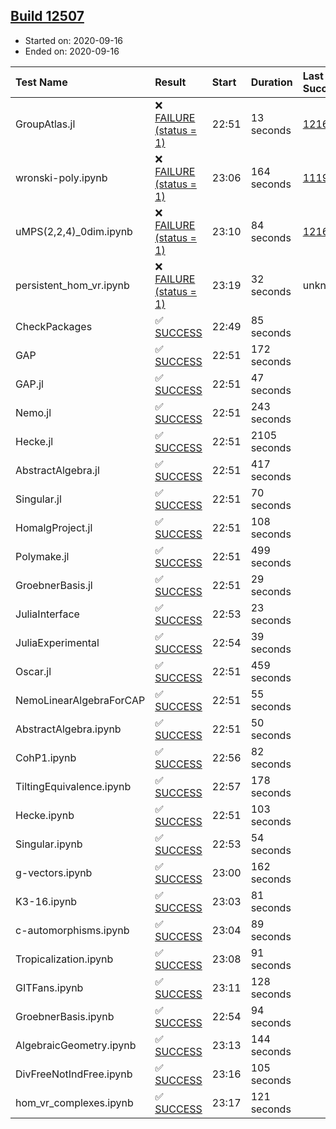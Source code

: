 ## [Build 12507](https://oscarci.mathematik.uni-kl.de/job/oscar/12507/)

* Started on: 2020-09-16
* Ended on: 2020-09-16

| Test Name    | Result | Start | Duration | Last Success | First Failure |
|:-------------|:-------|:------|:---------|:-------------|:--------------|
| GroupAtlas.jl | ❌ [FAILURE (status = 1)](https://oscarci.mathematik.uni-kl.de/job/oscar/12507/artifact/logs/build-12507/GroupAtlas.jl.log) | 22:51 | 13 seconds | [12167](https://oscarci.mathematik.uni-kl.de/job/oscar/12167/) | [12168](https://oscarci.mathematik.uni-kl.de/job/oscar/12168/) |
| wronski-poly.ipynb | ❌ [FAILURE (status = 1)](https://oscarci.mathematik.uni-kl.de/job/oscar/12507/artifact/logs/build-12507/wronski-poly.ipynb.log) | 23:06 | 164 seconds | [11192](https://oscarci.mathematik.uni-kl.de/job/oscar/11192/) | [11193](https://oscarci.mathematik.uni-kl.de/job/oscar/11193/) |
| uMPS(2,2,4)_0dim.ipynb | ❌ [FAILURE (status = 1)](https://oscarci.mathematik.uni-kl.de/job/oscar/12507/artifact/logs/build-12507/uMPS-2-2-4-_0dim.ipynb.log) | 23:10 | 84 seconds | [12167](https://oscarci.mathematik.uni-kl.de/job/oscar/12167/) | [12168](https://oscarci.mathematik.uni-kl.de/job/oscar/12168/) |
| persistent_hom_vr.ipynb | ❌ [FAILURE (status = 1)](https://oscarci.mathematik.uni-kl.de/job/oscar/12507/artifact/logs/build-12507/persistent_hom_vr.ipynb.log) | 23:19 | 32 seconds | unknown | unknown |
| CheckPackages | ✅ [SUCCESS](https://oscarci.mathematik.uni-kl.de/job/oscar/12507/artifact/logs/build-12507/CheckPackages.log) | 22:49 | 85 seconds |  |  |
| GAP | ✅ [SUCCESS](https://oscarci.mathematik.uni-kl.de/job/oscar/12507/artifact/logs/build-12507/GAP.log) | 22:51 | 172 seconds |  |  |
| GAP.jl | ✅ [SUCCESS](https://oscarci.mathematik.uni-kl.de/job/oscar/12507/artifact/logs/build-12507/GAP.jl.log) | 22:51 | 47 seconds |  |  |
| Nemo.jl | ✅ [SUCCESS](https://oscarci.mathematik.uni-kl.de/job/oscar/12507/artifact/logs/build-12507/Nemo.jl.log) | 22:51 | 243 seconds |  |  |
| Hecke.jl | ✅ [SUCCESS](https://oscarci.mathematik.uni-kl.de/job/oscar/12507/artifact/logs/build-12507/Hecke.jl.log) | 22:51 | 2105 seconds |  |  |
| AbstractAlgebra.jl | ✅ [SUCCESS](https://oscarci.mathematik.uni-kl.de/job/oscar/12507/artifact/logs/build-12507/AbstractAlgebra.jl.log) | 22:51 | 417 seconds |  |  |
| Singular.jl | ✅ [SUCCESS](https://oscarci.mathematik.uni-kl.de/job/oscar/12507/artifact/logs/build-12507/Singular.jl.log) | 22:51 | 70 seconds |  |  |
| HomalgProject.jl | ✅ [SUCCESS](https://oscarci.mathematik.uni-kl.de/job/oscar/12507/artifact/logs/build-12507/HomalgProject.jl.log) | 22:51 | 108 seconds |  |  |
| Polymake.jl | ✅ [SUCCESS](https://oscarci.mathematik.uni-kl.de/job/oscar/12507/artifact/logs/build-12507/Polymake.jl.log) | 22:51 | 499 seconds |  |  |
| GroebnerBasis.jl | ✅ [SUCCESS](https://oscarci.mathematik.uni-kl.de/job/oscar/12507/artifact/logs/build-12507/GroebnerBasis.jl.log) | 22:51 | 29 seconds |  |  |
| JuliaInterface | ✅ [SUCCESS](https://oscarci.mathematik.uni-kl.de/job/oscar/12507/artifact/logs/build-12507/JuliaInterface.log) | 22:53 | 23 seconds |  |  |
| JuliaExperimental | ✅ [SUCCESS](https://oscarci.mathematik.uni-kl.de/job/oscar/12507/artifact/logs/build-12507/JuliaExperimental.log) | 22:54 | 39 seconds |  |  |
| Oscar.jl | ✅ [SUCCESS](https://oscarci.mathematik.uni-kl.de/job/oscar/12507/artifact/logs/build-12507/Oscar.jl.log) | 22:51 | 459 seconds |  |  |
| NemoLinearAlgebraForCAP | ✅ [SUCCESS](https://oscarci.mathematik.uni-kl.de/job/oscar/12507/artifact/logs/build-12507/NemoLinearAlgebraForCAP.log) | 22:51 | 55 seconds |  |  |
| AbstractAlgebra.ipynb | ✅ [SUCCESS](https://oscarci.mathematik.uni-kl.de/job/oscar/12507/artifact/logs/build-12507/AbstractAlgebra.ipynb.log) | 22:51 | 50 seconds |  |  |
| CohP1.ipynb | ✅ [SUCCESS](https://oscarci.mathematik.uni-kl.de/job/oscar/12507/artifact/logs/build-12507/CohP1.ipynb.log) | 22:56 | 82 seconds |  |  |
| TiltingEquivalence.ipynb | ✅ [SUCCESS](https://oscarci.mathematik.uni-kl.de/job/oscar/12507/artifact/logs/build-12507/TiltingEquivalence.ipynb.log) | 22:57 | 178 seconds |  |  |
| Hecke.ipynb | ✅ [SUCCESS](https://oscarci.mathematik.uni-kl.de/job/oscar/12507/artifact/logs/build-12507/Hecke.ipynb.log) | 22:51 | 103 seconds |  |  |
| Singular.ipynb | ✅ [SUCCESS](https://oscarci.mathematik.uni-kl.de/job/oscar/12507/artifact/logs/build-12507/Singular.ipynb.log) | 22:53 | 54 seconds |  |  |
| g-vectors.ipynb | ✅ [SUCCESS](https://oscarci.mathematik.uni-kl.de/job/oscar/12507/artifact/logs/build-12507/g-vectors.ipynb.log) | 23:00 | 162 seconds |  |  |
| K3-16.ipynb | ✅ [SUCCESS](https://oscarci.mathematik.uni-kl.de/job/oscar/12507/artifact/logs/build-12507/K3-16.ipynb.log) | 23:03 | 81 seconds |  |  |
| c-automorphisms.ipynb | ✅ [SUCCESS](https://oscarci.mathematik.uni-kl.de/job/oscar/12507/artifact/logs/build-12507/c-automorphisms.ipynb.log) | 23:04 | 89 seconds |  |  |
| Tropicalization.ipynb | ✅ [SUCCESS](https://oscarci.mathematik.uni-kl.de/job/oscar/12507/artifact/logs/build-12507/Tropicalization.ipynb.log) | 23:08 | 91 seconds |  |  |
| GITFans.ipynb | ✅ [SUCCESS](https://oscarci.mathematik.uni-kl.de/job/oscar/12507/artifact/logs/build-12507/GITFans.ipynb.log) | 23:11 | 128 seconds |  |  |
| GroebnerBasis.ipynb | ✅ [SUCCESS](https://oscarci.mathematik.uni-kl.de/job/oscar/12507/artifact/logs/build-12507/GroebnerBasis.ipynb.log) | 22:54 | 94 seconds |  |  |
| AlgebraicGeometry.ipynb | ✅ [SUCCESS](https://oscarci.mathematik.uni-kl.de/job/oscar/12507/artifact/logs/build-12507/AlgebraicGeometry.ipynb.log) | 23:13 | 144 seconds |  |  |
| DivFreeNotIndFree.ipynb | ✅ [SUCCESS](https://oscarci.mathematik.uni-kl.de/job/oscar/12507/artifact/logs/build-12507/DivFreeNotIndFree.ipynb.log) | 23:16 | 105 seconds |  |  |
| hom_vr_complexes.ipynb | ✅ [SUCCESS](https://oscarci.mathematik.uni-kl.de/job/oscar/12507/artifact/logs/build-12507/hom_vr_complexes.ipynb.log) | 23:17 | 121 seconds |  |  |
